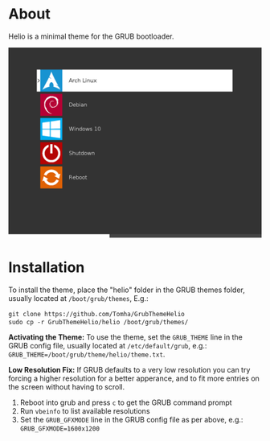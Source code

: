 # About

Helio is a minimal theme for the GRUB bootloader.

![Preview](preview/Preview.png)

# Installation
To install the theme, place the "helio" folder in the GRUB themes folder, usually located at `/boot/grub/themes`, E.g.:

    git clone https://github.com/Tomha/GrubThemeHelio
    sudo cp -r GrubThemeHelio/helio /boot/grub/themes/

**Activating the Theme:**
To use the theme, set the `GRUB_THEME` line in the GRUB config file, usually located at `/etc/default/grub`, e.g.: `GRUB_THEME=/boot/grub/theme/helio/theme.txt`.

**Low Resolution Fix:**
If GRUB defaults to a very low resolution you can try forcing a higher resolution for a better apperance, and to fit more entries on the screen without having to scroll.
1. Reboot into grub and press `c` to get the GRUB command prompt
2. Run `vbeinfo` to list available resolutions
3. Set the `GRUB_GFXMODE` line in the GRUB config file as per above, e.g.: `GRUB_GFXMODE=1600x1200`
